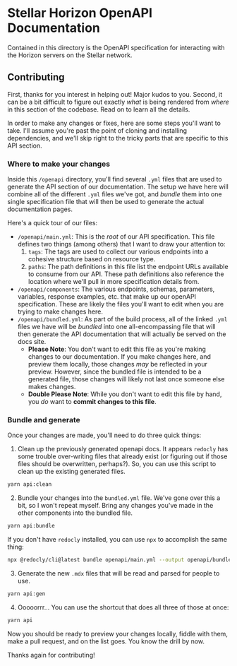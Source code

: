 # Stellar Horizon OpenAPI Documentation

Contained in this directory is the OpenAPI specification for interacting with
the Horizon servers on the Stellar network.

## Contributing

First, thanks for you interest in helping out! Major kudos to you. Second, it
can be a bit difficult to figure out exactly _what_ is being rendered from
_where_ in this section of the codebase. Read on to learn all the details.

In order to make any changes or fixes, here are some steps you'll want to take.
I'll assume you're past the point of cloning and installing dependencies, and
we'll skip right to the tricky parts that are specific to this API section.

### Where to make your changes

Inside this `/openapi` directory, you'll find several `.yml` files that are used
to generate the API section of our documentation. The setup we have here will
combine all of the different `.yml` files we've got, and _bundle_ them into one
single specification file that will then be used to generate the actual
documentation pages.

Here's a quick tour of our files:

- `/openapi/main.yml`: This is the _root_ of our API specification. This file
  defines two things (among others) that I want to draw your attention to:
  1. `tags`: The tags are used to collect our various endpoints into a cohesive
     structure based on resource type.
  2. `paths`: The path definitions in this file list the endpoint URLs available
     to consume from our API. These path definitions also reference the location
     where we'll pull in more specification details from.
- `/openapi/components`: The various endpoints, schemas, parameters, variables,
  response examples, etc. that make up our openAPI specification. These are
  likely the files you'll want to edit when you are trying to make changes here.
- `/openapi/bundled.yml`: As part of the build process, all of the linked `.yml`
  files we have will be _bundled_ into one all-encompassing file that will then
  generate the API documentation that will actually be served on the docs site.
  - **Please Note**: You don't want to edit this file as you're making changes
    to our documentation. If you make changes here, and preview them locally,
    those changes _may_ be reflected in your preview. However, since the bundled
    file is intended to be a generated file, those changes will likely not last
    once someone else makes changes.
  - **Double Please Note**: While you don't want to edit this file by hand, you
    _do_ want to **commit changes to this file**.

### Bundle and generate

Once your changes are made, you'll need to do three quick things:

1. Clean up the previously generated openapi docs. It appears `redocly` has some
   trouble over-writing files that already exist (or figuring out if those files
   should be overwritten, perhaps?). So, you can use this script to clean up the
   existing generated files.

```bash
yarn api:clean
```

2. Bundle your changes into the `bundled.yml` file. We've gone over this a bit,
   so I won't repeat myself. Bring any changes you've made in the other
   components into the bundled file.

```bash
yarn api:bundle
```

If you don't have `redocly` installed, you can use `npx` to accomplish the same
thing:

```bash
npx @redocly/cli@latest bundle openapi/main.yml --output openapi/bundled.yml
```

3. Generate the new `.mdx` files that will be read and parsed for people to use.

```bash
yarn api:gen
```

4. Ooooorrr... You can use the shortcut that does all three of those at once:

```bash
yarn api
```

Now you should be ready to preview your changes locally, fiddle with them, make
a pull request, and on the list goes. You know the drill by now.

Thanks again for contributing!
